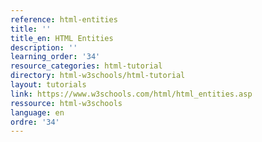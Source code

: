 ```yaml
---
reference: html-entities
title: ''
title_en: HTML Entities
description: ''
learning_order: '34'
resource_categories: html-tutorial
directory: html-w3schools/html-tutorial
layout: tutorials
link: https://www.w3schools.com/html/html_entities.asp
ressource: html-w3schools
language: en
ordre: '34'
---
```

